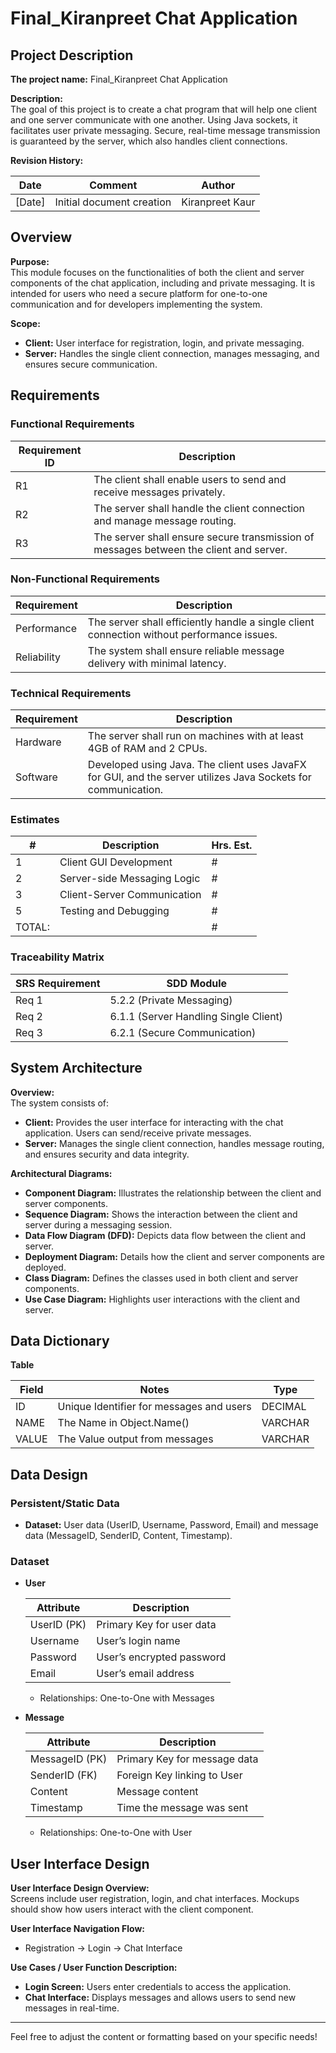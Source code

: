 # Final_Kiranpreet Chat Application

## Project Description

**The project name:** Final_Kiranpreet Chat Application

**Description:**  
The goal of this project is to create a chat program that will help one client and one server communicate with one another. Using Java sockets, it facilitates user private messaging. Secure, real-time message transmission is guaranteed by the server, which also handles client connections.

**Revision History:**

| Date     | Comment                                 | Author          |
|----------|-----------------------------------------|------------------|
| [Date]   | Initial document creation                | Kiranpreet Kaur  |

## Overview

**Purpose:**  
This module focuses on the functionalities of both the client and server components of the chat application, including and private messaging. It is intended for users who need a secure platform for one-to-one communication and for developers implementing the system.

**Scope:**  
- **Client:** User interface for registration, login, and private messaging.
- **Server:** Handles the single client connection, manages messaging, and ensures secure communication.

## Requirements

### Functional Requirements

| Requirement ID | Description                                                         |
|----------------|---------------------------------------------------------------------|
| R1             | The client shall enable users to send and receive messages privately. |
| R2            | The server shall handle the client connection and manage message routing. |
| R3            | The server shall ensure secure transmission of messages between the client and server. |

### Non-Functional Requirements

| Requirement | Description                                                        |
|-------------|--------------------------------------------------------------------|
| Performance  | The server shall efficiently handle a single client connection without performance issues. |
| Reliability  | The system shall ensure reliable message delivery with minimal latency. |

### Technical Requirements

| Requirement | Description                                                        |
|-------------|--------------------------------------------------------------------|
| Hardware    | The server shall run on machines with at least 4GB of RAM and 2 CPUs. |
| Software    | Developed using Java. The client uses JavaFX for GUI, and the server utilizes Java Sockets for communication. |

### Estimates

| # | Description                            | Hrs. Est. |
|---|----------------------------------------|-----------|
| 1 | Client GUI Development                 | #       |
| 2 | Server-side Messaging Logic            | #       |
| 3 | Client-Server Communication             | #       |
| 5 | Testing and Debugging                  | #       |
| TOTAL: |                                    | #       |

### Traceability Matrix

| SRS Requirement | SDD Module                                 |
|-----------------|--------------------------------------------|
| Req 1          | 5.2.2 (Private Messaging)                  |
| Req 2          | 6.1.1 (Server Handling Single Client)      |
| Req 3          | 6.2.1 (Secure Communication)               |

## System Architecture

**Overview:**  
The system consists of:
- **Client:** Provides the user interface for interacting with the chat application. Users can send/receive private messages.
- **Server:** Manages the single client connection, handles message routing, and ensures security and data integrity.

**Architectural Diagrams:**  
- **Component Diagram:** Illustrates the relationship between the client and server components.
- **Sequence Diagram:** Shows the interaction between the client and server during a messaging session.
- **Data Flow Diagram (DFD):** Depicts data flow between the client and server.
- **Deployment Diagram:** Details how the client and server components are deployed.
- **Class Diagram:** Defines the classes used in both client and server components.
- **Use Case Diagram:** Highlights user interactions with the client and server.

## Data Dictionary

**Table**

| Field | Notes | Type    |
|-------|-------|---------|
| ID    | Unique Identifier for messages and users | DECIMAL |
| NAME  | The Name in Object.Name() | VARCHAR |
| VALUE | The Value output from messages | VARCHAR |

## Data Design

### Persistent/Static Data
- **Dataset:** User data (UserID, Username, Password, Email) and message data (MessageID, SenderID, Content, Timestamp).

### Dataset

- **User**

  | Attribute | Description                 |
  |-----------|-----------------------------|
  | UserID (PK)| Primary Key for user data   |
  | Username  | User’s login name            |
  | Password  | User’s encrypted password    |
  | Email     | User’s email address         |

  - Relationships: One-to-One with Messages
  
- **Message**

  | Attribute  | Description                       |
  |------------|-----------------------------------|
  | MessageID (PK) | Primary Key for message data   |
  | SenderID (FK) | Foreign Key linking to User     |
  | Content     | Message content                   |
  | Timestamp   | Time the message was sent         |

  - Relationships: One-to-One with User

## User Interface Design

**User Interface Design Overview:**  
Screens include user registration, login, and chat interfaces. Mockups should show how users interact with the client component.

**User Interface Navigation Flow:**
- Registration → Login → Chat Interface

**Use Cases / User Function Description:**
- **Login Screen:** Users enter credentials to access the application.
- **Chat Interface:** Displays messages and allows users to send new messages in real-time.

---

Feel free to adjust the content or formatting based on your specific needs!

